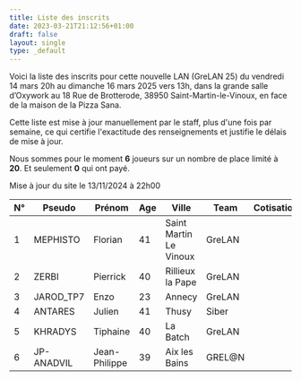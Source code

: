 ```yaml
---
title: Liste des inscrits
date: 2023-03-21T21:12:56+01:00
draft: false
layout: single
type: _default
---
```

Voici la liste des inscrits pour cette nouvelle LAN (GreLAN 25) du vendredi 14 mars 20h au dimanche 16 mars 2025 vers 13h, dans la grande salle d’Oxywork au 18 Rue de Brotterode, 38950 Saint-Martin-le-Vinoux, en face de la maison de la Pizza Sana.  

Cette liste est mise à jour manuellement par le staff, plus d'une fois par semaine, ce qui certifie l'exactitude des renseignements et justifie le délais de mise à jour.  

Nous sommes pour le moment **6** joueurs sur un nombre de place limité à **20**. Et seulement **0** qui ont payé.

Mise à jour du site le 13/11/2024 à 22h00
&nbsp;

| N°  | Pseudo     | Prénom        | Age | Ville                  | Team   | Cotisation |
| --- | ---------- | ------------- | --- | ---------------------- | ------ | ---------- |
| 1   | MEPHISTO   | Florian       | 41  | Saint Martin Le Vinoux | GreLAN |            |
| 2   | ZERBI      | Pierrick      | 40  | Rillieux la Pape       | GreLAN |            |
| 3   | JAROD_TP7  | Enzo          | 23  | Annecy                 | GreLAN |            |
| 4   | ANTARES    | Julien        | 41  | Thusy                  | Siber  |            |
| 5   | KHRADYS    | Tiphaine      | 40  | La Batch               | GreLAN |            |
| 6   | JP-ANADVIL | Jean-Philippe | 39  | Aix les Bains          | GREL@N |            |